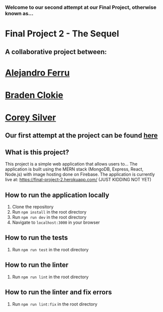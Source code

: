 ### Welcome to our second attempt at our Final Project, otherwise known as... 

# Final Project 2 - The Sequel

## A collaborative project between:

# [Alejandro Ferru](https://github.com/JimHwkins/)

# [Braden Clokie](https://github.com/bclokie/)

# [Corey Silver](https://github.com/corey237/)  


## Our first attempt at the project can be found [here](https://github.com/bclokie/FinalProject)

## What is this project?

This project is a simple web application that allows users to... The application is built using the MERN stack (MongoDB, Express, React, Node.js) with image hosting done on Firebase. The application is currently live at: https://final-project-2.herokuapp.com/ (JUST KIDDING NOT YET)

## How to run the application locally

1. Clone the repository
2. Run `npm install` in the root directory
3. Run `npm run dev` in the root directory
4. Navigate to `localhost:3000` in your browser

## How to run the tests

1. Run `npm run test` in the root directory

## How to run the linter

1. Run `npm run lint` in the root directory

## How to run the linter and fix errors

1. Run `npm run lint:fix` in the root directory